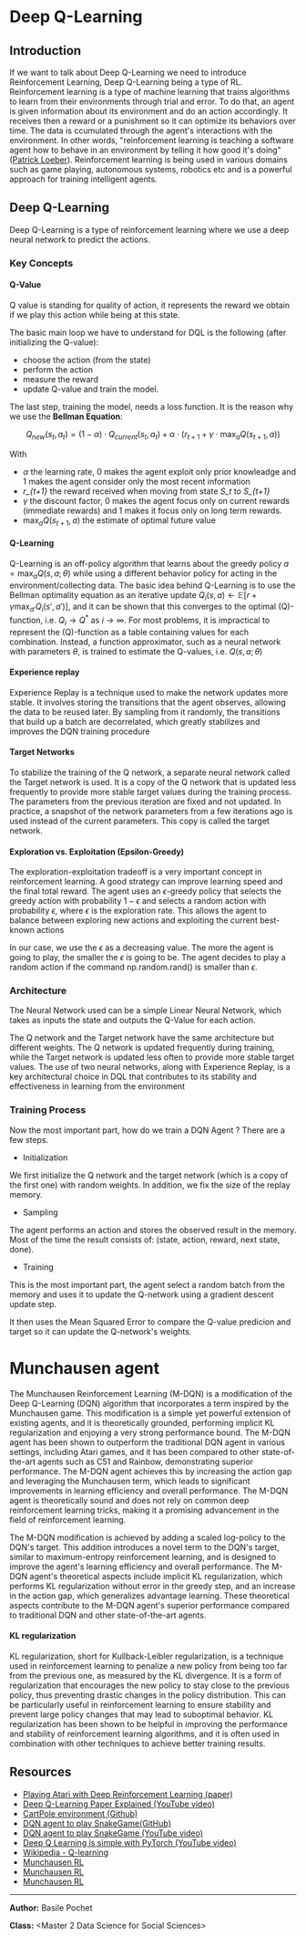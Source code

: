 # Deep Q-Learning

## Introduction

If we want to talk about Deep Q-Learning we need to introduce Reinforcement Learning, Deep Q-Learning being a type of RL.
Reinforcement learning is a type of machine learning that trains algorithms to learn from their environments through trial and error. To do that, an agent is given information about its environment and do an action accordingly. It receives then a reward or a punishment so it can optimize its behaviors over time. The data is ccumulated through the agent's interactions with the environment. In other words, "reinforcement learning is teaching a software agent how to behave in an environment by telling it how good it's doing" ([Patrick Loeber](https://www.youtube.com/watch?v=L8ypSXwyBds)).
Reinforcement learning is being used in various domains such as game playing, autonomous systems, robotics etc and is a powerful approach for training intelligent agents.

## Deep Q-Learning

Deep Q-Learning is a type of reinforcement learning where we use a deep neural network to predict the actions. 

### Key Concepts

#### Q-Value

Q value is standing for quality of action, it represents the reward we obtain if we play this action while being at this state. 

The basic main loop we have to understand for DQL is the following (after initializing the Q-value): 

- choose the action (from the state)
- perform the action
- measure the reward
- update Q-value and train the model.

The last step, training the model, needs a loss function. It is the reason why we use the **Bellman Equation**:

$$Q_{new}(s_t, a_t) = (1 - \alpha) \cdot Q_{current}(s_t, a_t) + \alpha \cdot \left(r_{t+1} + \gamma \cdot \max_a Q(s_{t+1}, a)\right)$$

With 
- $\alpha$ the learning rate, 0 makes the agent exploit only prior knowleadge and 1 makes the agent consider only the most recent information
- *r_{t+1}* the reward received when moving from state *S_t* to *S_{t+1}*
- $\gamma$ the discount factor, 0 makes the agent focus only on current rewards (immediate rewards) and 1 makes it focus only on long term rewards. 
- $\max_a Q(s_{t+1}, a)$ the estimate of optimal future value

#### Q-Learning

Q-Learning is an off-policy algorithm that learns about the greedy policy $a = \max_{a} Q(s, a; \theta)$ while using a different behavior policy for acting in the environment/collecting data. The basic idea behind Q-Learning is to use the Bellman optimality equation as an iterative update $Q_{i}(s, a) \leftarrow \mathbb{E}\left[ r + \gamma \max_{a'} Q_{i}(s', a')\right]$, and it can be shown that this converges to the optimal (Q)-function, i.e. $Q_i \rightarrow Q^*$ as $i \rightarrow \infty$. For most problems, it is impractical to represent the (Q)-function as a table containing values for each combination. Instead, a function approximator, such as a neural network with parameters $\theta$, is trained to estimate the Q-values, i.e. $Q(s, a; \theta)$ 


#### Experience replay

Experience Replay is a technique used to make the network updates more stable. It involves storing the transitions that the agent observes, allowing the data to be reused later. By sampling from it randomly, the transitions that build up a batch are decorrelated, which greatly stabilizes and improves the DQN training procedure


#### Target Networks

To stabilize the training of the Q network, a separate neural network called the Target network is used. It is a copy of the Q network that is updated less frequently to provide more stable target values during the training process. The parameters from the previous iteration are fixed and not updated. In practice, a snapshot of the network parameters from a few iterations ago is used instead of the current parameters. This copy is called the target network.


#### Exploration vs. Exploitation (Epsilon-Greedy)

The exploration-exploitation tradeoff is a very important concept in reinforcement learning. A good strategy can improve learning speed and the final total reward. The agent uses an $\epsilon$-greedy policy that selects the greedy action with probability $1 - \epsilon$ and selects a random action with probability $\epsilon$, where $\epsilon$ is the exploration rate. This allows the agent to balance between exploring new actions and exploiting the current best-known actions

In our case, we use the $\epsilon$ as a decreasing value. The more the agent is going to play, the smaller the $\epsilon$ is going to be. The agent decides to play a random action if the command np.random.rand() is smaller than $\epsilon$.

### Architecture

The Neural Network used can be a simple Linear Neural Network, which takes as inputs the state and outputs the Q-Value for each action.

The Q network and the Target network have the same architecture but different weights. The Q network is updated frequently during training, while the Target network is updated less often to provide more stable target values.
The use of two neural networks, along with Experience Replay, is a key architectural choice in DQL that contributes to its stability and effectiveness in learning from the environment

### Training Process

Now the most important part, how do we train a DQN Agent ? There are a few steps.

  - Initialization

We first initialize the Q network and the target network (which is a copy of the first one) with random weights. In addition, we fix the size of the replay memory. 

  - Sampling

The agent performs an action and stores the observed result in the memory. Most of the time the result consists of: (state, action, reward, next state, done).

  - Training

This is the most important part, the agent select a random batch from the memory and uses it to update the Q-network using a gradient descent update step.

It then uses the Mean Squared Error to compare the Q-value predicion and target so it can update the Q-network's weights.  


# Munchausen agent

The Munchausen Reinforcement Learning (M-DQN) is a modification of the Deep Q-Learning (DQN) algorithm that incorporates a term inspired by the Munchausen game. This modification is a simple yet powerful extension of existing agents, and it is theoretically grounded, performing implicit KL regularization and enjoying a very strong performance bound. The M-DQN agent has been shown to outperform the traditional DQN agent in various settings, including Atari games, and it has been compared to other state-of-the-art agents such as C51 and Rainbow, demonstrating superior performance. The M-DQN agent achieves this by increasing the action gap and leveraging the Munchausen term, which leads to significant improvements in learning efficiency and overall performance. The M-DQN agent is theoretically sound and does not rely on common deep reinforcement learning tricks, making it a promising advancement in the field of reinforcement learning.

The M-DQN modification is achieved by adding a scaled log-policy to the DQN's target. This addition introduces a novel term to the DQN's target, similar to maximum-entropy reinforcement learning, and is designed to improve the agent's learning efficiency and overall performance. The M-DQN agent's theoretical aspects include implicit KL regularization, which performs KL regularization without error in the greedy step, and an increase in the action gap, which generalizes advantage learning. These theoretical aspects contribute to the M-DQN agent's superior performance compared to traditional DQN and other state-of-the-art agents.

#### KL regularization

KL regularization, short for Kullback-Leibler regularization, is a technique used in reinforcement learning to penalize a new policy from being too far from the previous one, as measured by the KL divergence. It is a form of regularization that encourages the new policy to stay close to the previous policy, thus preventing drastic changes in the policy distribution. This can be particularly useful in reinforcement learning to ensure stability and prevent large policy changes that may lead to suboptimal behavior. KL regularization has been shown to be helpful in improving the performance and stability of reinforcement learning algorithms, and it is often used in combination with other techniques to achieve better training results.


## Resources

- [Playing Atari with Deep Reinforcement Learning (paper)](https://arxiv.org/abs/1312.5602)
- [Deep Q-Learning Paper Explained (YouTube video)](https://www.youtube.com/watch?v=nOBm4aYEYR4&ab_channel=YannicKilcher)
- [CartPole environment (Github)](https://github.com/openai/gym/blob/master/gym/envs/classic_control/cartpole.py)
- [DQN agent to play SnakeGame(GitHub)](https://github.com/patrickloeber/snake-ai-pytorch/blob/main/snake_game_human.py )
- [DQN agent to play SnakeGame (YouTube video)](https://www.youtube.com/watch?v=L8ypSXwyBds)
- [Deep Q Learning is simple with PyTorch (YouTube video)](https://www.youtube.com/watch?v=wc-FxNENg9U)
- [Wikipedia - Q-learning](https://en.wikipedia.org/wiki/Q-learning)
- [Munchausen RL](https://arxiv.org/abs/2007.14430)
- [Munchausen RL](https://simons.berkeley.edu/sites/default/files/docs/16336/matthieugeistrl20-1slides.pdf)
- [Munchausen RL](https://vitalab.github.io/article/2020/09/10/Munchausen_Reinforcement_Learning.html)

---

**Author:**
Basile Pochet

**Class:**
<Master 2 Data Science for Social Sciences>
